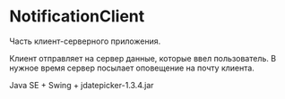 # NotificationClient
Часть клиент-серверного приложения.

Клиент отправляет на сервер данные, которые ввел пользователь. В нужное время сервер посылает оповещение на почту клиента.

Java SE + Swing + jdatepicker-1.3.4.jar
